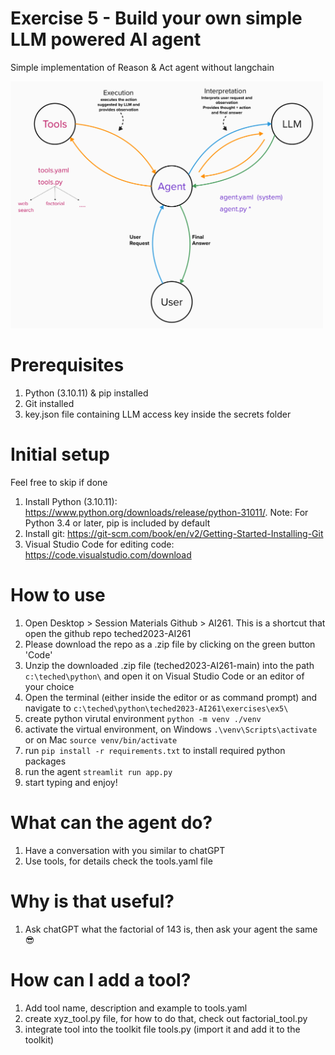 # Exercise 5 - Build your own simple LLM powered AI agent
Simple implementation of Reason &amp; Act agent without langchain

<img width="500" alt="image" src="https://github.com/SAP-samples/teched2023-AI261/blob/main/exercises/ex5/images/ai_agent_diagram.png">

# Prerequisites
1. Python (3.10.11) & pip installed
3. Git installed
2. key.json file containing LLM access key inside the secrets folder

# Initial setup
Feel free to skip if done
1. Install Python (3.10.11): https://www.python.org/downloads/release/python-31011/. Note: For Python 3.4 or later, pip is included by default
2. Install git: https://git-scm.com/book/en/v2/Getting-Started-Installing-Git
3. Visual Studio Code for editing code: https://code.visualstudio.com/download 

# How to use
1. Open Desktop > Session Materials Github > AI261. This is a shortcut that open the github repo teched2023-AI261
2. Please download the repo as a .zip file by clicking on the green button 'Code'
3. Unzip the downloaded .zip file (teched2023-AI261-main) into the path `c:\teched\python\` and open it on Visual Studio Code or an editor of your choice
4. Open the terminal (either inside the editor or as command prompt) and navigate to `c:\teched\python\teched2023-AI261\exercises\ex5\`
5. create python virutal environment `python -m venv ./venv`
6. activate the virtual environment, on Windows `.\venv\Scripts\activate` or on Mac `source venv/bin/activate`
7. run `pip install -r requirements.txt` to install required python packages
8. run the agent `streamlit run app.py`
9. start typing and enjoy!

# What can the agent do?
1. Have a conversation with you similar to chatGPT
2. Use tools, for details check the tools.yaml file

# Why is that useful?
1. Ask chatGPT what the factorial of 143 is, then ask your agent the same :sunglasses:

# How can I add a tool?
1. Add tool name, description and example to tools.yaml
2. create xyz_tool.py file, for how to do that, check out factorial_tool.py
3. integrate tool into the toolkit file tools.py (import it and add it to the toolkit)

